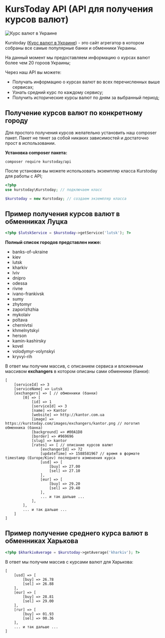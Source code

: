 KursToday API (API для получения курсов валют)
===============================================
![Курс валют в Украине](https://kurstoday.com.ua/images/logo/icon-128x128.png)

Kurstoday ([Курс валют в Украине](https://kurstoday.com.ua)) - это сайт агрегатор в котором собраны все самые популярные банки и обменники Украины.

На данный момент мы предоставляем информацию о курсах валют более чем 20 гороов Украины;

Через наш API вы можете: 
* Получать информацию о курсах валют во всех перечисленных выше сервисах;
* Узнать средний курс по каждому сервису;
* Получить исторические курсы валют по дням за выбранный период;


## Получение курсов валют по конкретному городу ##
Для простого получения курсов желательно установить наш composer пакет. 
Пакет не тянет за собой никаких зависимостей и достаточно прост в использовании.

**Установка composer пакета:**
```` console
composer require kurstoday/api
```` 

После установки вы можете использовать экземпляр класса Kurstoday для работы с API;

````php
<?php
use kurstoday\Kurstoday; // подключаем класс

$kurstoday = new Kurstoday; // создаем экземпляр класса
````



## Пример получения курсов валют в обменниках Луцка ##

````php
<?php $lutskService = $kurstoday->getService('lutsk'); ?>
````

**Полный список городов представлен ниже:**

* banks-of-ukraine
* kiev
* lutsk
* kharkiv
* lviv
* dnipro
* odessa
* rivne
* ivano-frankivsk
* sumy
* zhytomyr
* zaporizhzhia
* mykolaiv
* poltava
* chernivtsi
* khmelnytskyi
* herson
* kamin-kashirsky
* kovel
* volodymyr-volynskyi
* kryvyi-rih

В ответ мы получим массив, с описанием сервиса и вложенным массивом **exchangers** в котором описаны сами обменники (банки):

````
[
    [serviceId] => 3
    [serviceName] => Lutsk
    [exchangers] => [ // обменники (банки)
        [0] => [
            [id] => 1
            [serviceId] => 3
            [name] => Kantor
            [website] => http://kantor.com.ua
            [image] => https://kurstoday.com/images/exchangers/kantor.png // логотип обменника (банка)
            [background] => #00A1D8
            [border] => #969696
            [slug] => kantor
            [rates] => [ // описание курсов валют
                [exchangerId] => 72
                [updateTime] => 1588581967 // время в формате timestamp (Europe/Kiev) последнего изменения курса
                [usd] => [
                    [buy] => 27.00
                    [sel] => 27.10
                ],
                [eur] => [
                    [buy] => 29.20
                    [sel] => 29.40
                ],
                ... и так дальше ...
            ],
        ],
        ... и так дальше ...
    ]
]
````

## Пример получение среднего курса валют в обменниках Харькова ##
````php
<?php $kharkivAverage = $kurstoday->getAverage('kharkiv'); ?>
````

В ответ мы получим массив с курсами валют для Харькова:
````
[
    [usd] => [
        [buy] => 26.78
        [sel] => 26.88
    ],
    [eur] => [
        [buy] => 28.81
        [sel] => 29.00
    ],
    [rur] => [
        [buy] => 01.93
        [sel] => 00.36
    ],
    ... и так дальше ...
]

````